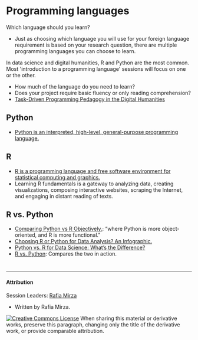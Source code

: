 # Programming languages  

 Which language should you learn? 
 - Just as choosing which language you will use for your foreign language requirement is based on your research question, there are multiple programming languages you can choose to learn. 
 
 In data science and digital humanities, R and Python are the most common. Most 'introduction to a programming language' sessions will focus on one or the other. 

  * How much of the language do you need to learn? 
  * Does your project require basic fluency or only reading comprehension? 
  * [Task-Driven Programming Pedagogy in the Digital Humanities](http://d-scholarship.pitt.edu/32151/1/Task-DrivenPedagogy_BirnbaumLangmead.pdf) 

## Python 
* [Python is an interpreted, high-level, general-purpose programming language.](https://en.wikipedia.org/wiki/Python_(programming_language))

## R 
* [R is a programming language and free software environment for statistical computing and graphics.](https://en.wikipedia.org/wiki/R_(programming_language))
* Learning R fundamentals is a gateway to analyzing data, creating visualizations, composing interactive websites, scraping the Internet, and engaging in distant reading of texts.

## R vs. Python
* [Comparing Python vs R Objectively.](https://www.dataquest.io/blog/python-vs-r/): “where Python is more object-oriented, and R is more functional.”
* [Choosing R or Python for Data Analysis? An Infographic.](https://www.datacamp.com/community/tutorials/r-or-python-for-data-analysis) 
* [Python vs. R for Data Science: What’s the Difference?](https://www.datacamp.com/community/blog/when-to-use-python-or-r)
* [R vs. Python](http://www.theswarmlab.com/category/rvspython/): Compares the two in action.

#
-----
#### Attribution 

Session Leaders:  [Rafia Mirza](http://guides.smu.edu/prf.php?account_id=142826/) 
* Written by Rafia Mirza. 

[![Creative Commons License](https://i.creativecommons.org/l/by-sa/4.0/88x31.png)](http://creativecommons.org/licenses/by-sa/4.0/)
When sharing this material or derivative works, preserve this paragraph, changing only the title of the derivative work, or provide comparable attribution.


